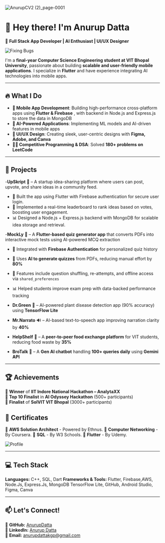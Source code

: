 
![AnurupCV2 (2)_page-0001](https://github.com/user-attachments/assets/5d3ef9ac-8d69-4eb9-b884-125723953d25)

# 👋 Hey there! I'm Anurup Datta  

🚀 **Full Stack App Developer | AI Enthusiast | UI/UX Designer**  

![Fixing Bugs](https://media.giphy.com/media/iIqmM5tTjmpOB9mpbn/giphy.gif)  

I'm a **final-year Computer Science Engineering student at VIT Bhopal University**, passionate about building **scalable and user-friendly mobile applications**. I specialize in **Flutter** and have experience integrating AI technologies into mobile apps.  

---

## 🔥 What I Do  
- **📱 Mobile App Development**: Building high-performance cross-platform apps using **Flutter & Firebase** , with backend in Node.js and Express.js to store the data in MongoDB 
- **🧠 AI-Powered Applications**: Implementing ML models and AI-driven features in mobile apps  
- **🎨 UI/UX Design**: Creating sleek, user-centric designs with **Figma, Adobe, and Canva**  
- **👨‍💻 Competitive Programming & DSA**: Solved **180+ problems on LeetCode**  

---

## 🚀 Projects  
-**UpSkript** 🧠 – A startup idea-sharing platform where users can post, upvote, and share ideas in a community feed. 
  - 🔐 Built the app using Flutter with Firebase authentication for secure user login.  
  - 📝 Implemented a real-time leaderboard to rank ideas based on votes, boosting user engagement.  
  - 📊 Designed a Node.js + Express.js backend with MongoDB for scalable idea storage and retrieval.

-**MockLy** 🧠 – A **Flutter-based quiz generator app** that converts PDFs into interactive mock tests using AI-powered MCQ extraction  
  - 🔐 Integrated with **Firebase Authentication** for personalized quiz history  
  - 🧠 Uses **AI to generate quizzes** from PDFs, reducing manual effort by **80%**  
  - 📝 Features include question shuffling, re-attempts, and offline access via `shared_preferences`  
  - 📊 Helped students improve exam prep with data-backed performance tracking

- **Dr.Green** 🌱 – AI-powered plant disease detection app (90% accuracy) using **TensorFlow Lite**  
- **Mr.Narrato** 🔊 – AI-based text-to-speech app improving narration clarity by **40%**  
- **HelpShelf** 🍔 – A **peer-to-peer food exchange platform** for VIT students, reducing food waste by **35%**  
- **BroTalk** 🤖 – A **Gen AI chatbot** handling **100+ queries daily** using **Gemini API**  

---

## 🏆 Achievements  
🥇 **Winner** of **IIT Indore National Hackathon – AnalytaXX**  
🏅 **Top 10 Finalist** in **AI Odyssey Hackathon** (500+ participants)  
🥈 **Finalist** of **SolVIT VIT Bhopal** (3000+ participants)  

## 📜  Certificates  
📜  **AWS Solution Architect** - Powered by Ethnus.
📜  **Computer Networking** - By Coursera. 
📜  **SQL** - By W3 Schools.
📜  **Flutter** - By Udemy.

![Profile](https://media.giphy.com/media/26AHONQ79FdWZhAI0/giphy.gif)  

---

## 💻 Tech Stack  
**Languages:**  C++, SQL, Dart 
**Frameworks & Tools:** Flutter, Firebase,AWS, Node.Js, Express.Js, MongoDB TensorFlow Lite, GitHub, Android Studio, Figma, Canva  

---

## 📫 Let's Connect!  
🔗 **GitHub:** [AnurupDatta](https://github.com/AnurupDatta)  
💼 **LinkedIn:** [Anurup Datta](https://www.linkedin.com/in/anurup-datta-1ab634251/)  
📧 **Email:** anurupdattakgp@gmail.com  
